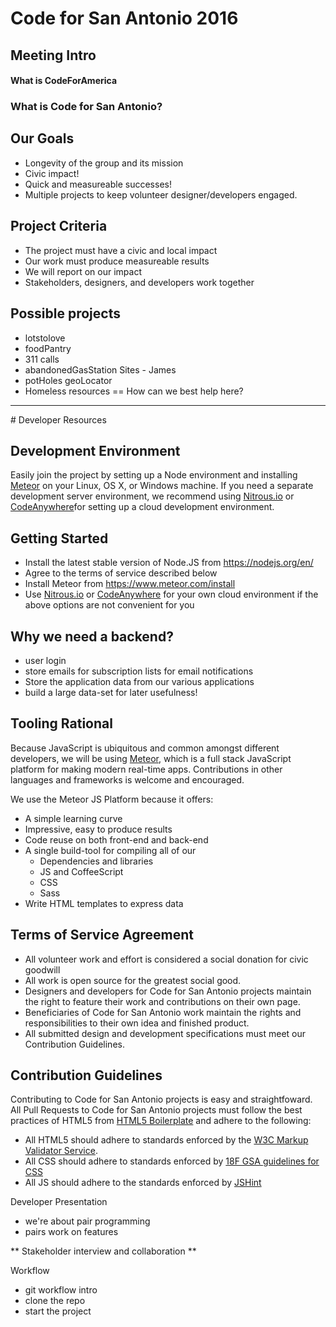 # Code for San Antonio 2016
## Meeting Intro

#### What is CodeForAmerica
### What is Code for San Antonio?

## Our Goals
- Longevity of the group and its mission
- Civic impact!
- Quick and measureable successes!
- Multiple projects to keep volunteer designer/developers engaged.

## Project Criteria
- The project must have a civic and local impact
- Our work must produce measureable results
- We will report on our impact
- Stakeholders, designers, and developers work together

## Possible projects
- lotstolove
- foodPantry
- 311 calls
- abandonedGasStation Sites - James
- potHoles geoLocator
- Homeless resources == How can we best help here?

<hr>
# Developer Resources

## Development Environment
Easily join the project by setting up a Node environment and installing [Meteor](https://www.meteor.com/install) on your Linux, OS X, or Windows machine. If you need a separate development server environment, we recommend using [Nitrous.io](https://www.nitrous.io/) or [CodeAnywhere](https://codeanywhere.com/)for setting up a cloud development environment.

## Getting Started
- Install the latest stable version of Node.JS from https://nodejs.org/en/
- Agree to the terms of service described below
- Install Meteor from https://www.meteor.com/install
- Use [Nitrous.io](https://www.nitrous.io/) or [CodeAnywhere](https://codeanywhere.com/) for your own cloud environment if the above options are not convenient for you

## Why we need a backend?
- user login
- store emails for subscription lists for email notifications
- Store the application data from our various applications
- build a large data-set for later usefulness!

## Tooling Rational
Because JavaScript is ubiquitous and common amongst different developers,  we will be using [Meteor](https://www.meteor.com/), which is a full stack JavaScript platform for making modern real-time apps. Contributions in other languages and frameworks is welcome and encouraged.

We use the Meteor JS Platform because it offers:

- A simple learning curve
- Impressive, easy to produce results
- Code reuse on both front-end and back-end
- A single build-tool for compiling all of our
  - Dependencies and libraries
  - JS and CoffeeScript
  - CSS
  - Sass
- Write HTML templates to express data

## Terms of Service Agreement
- All volunteer work and effort is considered a social donation for civic goodwill
- All work is open source for the greatest social good.
- Designers and developers for Code for San Antonio projects maintain the right to feature their work and contributions on their own page.
- Beneficiaries of Code for San Antonio work maintain the rights and responsibilities to their own idea and finished product.
- All submitted design and development specifications must meet our Contribution Guidelines.

## Contribution Guidelines
Contributing to Code for San Antonio projects is easy and straightfoward. All Pull Requests to Code for San Antonio projects must follow the best practices of HTML5 from [HTML5 Boilerplate](https://html5boilerplate.com/) and adhere to the following:

- All HTML5 should adhere to standards enforced by the [W3C Markup Validator Service](https://validator.w3.org/).
- All CSS should adhere to standards enforced by [18F GSA guidelines for CSS](https://pages.18f.gov/frontend/)
- All JS should adhere to the standards enforced by [JSHint](http://jshint.com/)

Developer Presentation

- we're about pair programming
- pairs work on features

** Stakeholder interview and collaboration **

Workflow
- git workflow intro
- clone the repo
- start the project
